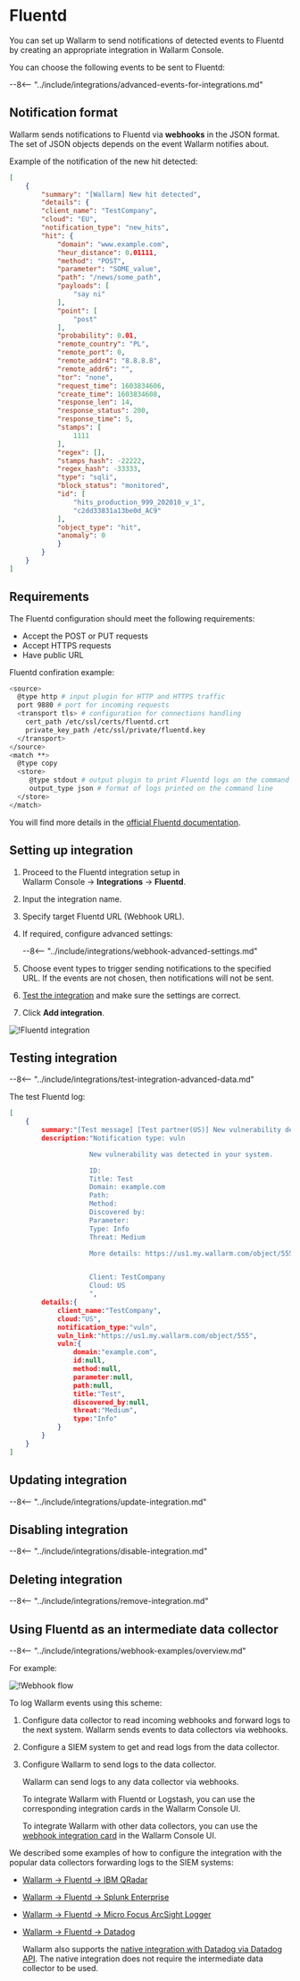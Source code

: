 # Fluentd

You can set up Wallarm to send notifications of detected events to Fluentd by creating an appropriate integration in Wallarm Console.

You can choose the following events to be sent to Fluentd:

--8<-- "../include/integrations/advanced-events-for-integrations.md"

## Notification format

Wallarm sends notifications to Fluentd via **webhooks** in the JSON format. The set of JSON objects depends on the event Wallarm notifies about.

Example of the notification of the new hit detected:

```json
[
    {
        "summary": "[Wallarm] New hit detected",
        "details": {
        "client_name": "TestCompany",
        "cloud": "EU",
        "notification_type": "new_hits",
        "hit": {
            "domain": "www.example.com",
            "heur_distance": 0.01111,
            "method": "POST",
            "parameter": "SOME_value",
            "path": "/news/some_path",
            "payloads": [
                "say ni"
            ],
            "point": [
                "post"
            ],
            "probability": 0.01,
            "remote_country": "PL",
            "remote_port": 0,
            "remote_addr4": "8.8.8.8",
            "remote_addr6": "",
            "tor": "none",
            "request_time": 1603834606,
            "create_time": 1603834608,
            "response_len": 14,
            "response_status": 200,
            "response_time": 5,
            "stamps": [
                1111
            ],
            "regex": [],
            "stamps_hash": -22222,
            "regex_hash": -33333,
            "type": "sqli",
            "block_status": "monitored",
            "id": [
                "hits_production_999_202010_v_1",
                "c2dd33831a13be0d_AC9"
            ],
            "object_type": "hit",
            "anomaly": 0
            }
        }
    }
]
```

## Requirements

The Fluentd configuration should meet the following requirements:

* Accept the POST or PUT requests
* Accept HTTPS requests
* Have public URL

Fluentd confiration example:

```bash linenums="1"
<source>
  @type http # input plugin for HTTP and HTTPS traffic
  port 9880 # port for incoming requests
  <transport tls> # configuration for connections handling
    cert_path /etc/ssl/certs/fluentd.crt
    private_key_path /etc/ssl/private/fluentd.key
  </transport>
</source>
<match **>
  @type copy
  <store>
     @type stdout # output plugin to print Fluentd logs on the command line
     output_type json # format of logs printed on the command line
  </store>
</match>
```

You will find more details in the [official Fluentd documentation](https://docs.datadoghq.com/integrations/fluentd).

## Setting up integration

1. Proceed to the Fluentd integration setup in Wallarm Console → **Integrations** → **Fluentd**.
1. Input the integration name.
1. Specify target Fluentd URL (Webhook URL).
1. If required, configure advanced settings:

    --8<-- "../include/integrations/webhook-advanced-settings.md"
1. Choose event types to trigger sending notifications to the specified URL. If the events are not chosen, then notifications will not be sent.
1. [Test the integration](#testing-integration) and make sure the settings are correct.
1. Click **Add integration**.

![!Fluentd integration](../../../images/user-guides/settings/integrations/add-fluentd-integration.png)

## Testing integration

--8<-- "../include/integrations/test-integration-advanced-data.md"

The test Fluentd log:

```json
[
    {
        summary:"[Test message] [Test partner(US)] New vulnerability detected",
        description:"Notification type: vuln

                    New vulnerability was detected in your system.

                    ID: 
                    Title: Test
                    Domain: example.com
                    Path: 
                    Method: 
                    Discovered by: 
                    Parameter: 
                    Type: Info
                    Threat: Medium

                    More details: https://us1.my.wallarm.com/object/555


                    Client: TestCompany
                    Cloud: US
                    ",
        details:{
            client_name:"TestCompany",
            cloud:"US",
            notification_type:"vuln",
            vuln_link:"https://us1.my.wallarm.com/object/555",
            vuln:{
                domain:"example.com",
                id:null,
                method:null,
                parameter:null,
                path:null,
                title:"Test",
                discovered_by:null,
                threat:"Medium",
                type:"Info"
            }
        }
    }
]
```

## Updating integration

--8<-- "../include/integrations/update-integration.md"

## Disabling integration

--8<-- "../include/integrations/disable-integration.md"

## Deleting integration

--8<-- "../include/integrations/remove-integration.md"

## Using Fluentd as an intermediate data collector

--8<-- "../include/integrations/webhook-examples/overview.md"

For example:

![!Webhook flow](../../../images/user-guides/settings/integrations/webhook-examples/fluentd/qradar-scheme.png)

To log Wallarm events using this scheme:

1. Configure data collector to read incoming webhooks and forward logs to the next system. Wallarm sends events to data collectors via webhooks.
1. Configure a SIEM system to get and read logs from the data collector.
1. Configure Wallarm to send logs to the data collector.

    Wallarm can send logs to any data collector via webhooks.

    To integrate Wallarm with Fluentd or Logstash, you can use the corresponding integration cards in the Wallarm Console UI.

    To integrate Wallarm with other data collectors, you can use the [webhook integration card](webhook.md) in the Wallarm Console UI.

We described some examples of how to configure the integration with the popular data collectors forwarding logs to the SIEM systems:

* [Wallarm → Fluentd → IBM QRadar](webhook-examples/fluentd-qradar.md)
* [Wallarm → Fluentd → Splunk Enterprise](webhook-examples/fluentd-splunk.md)
* [Wallarm → Fluentd → Micro Focus ArcSight Logger](webhook-examples/fluentd-arcsight-logger.md)
* [Wallarm → Fluentd → Datadog](webhook-examples/fluentd-logstash-datadog.md)

    Wallarm also supports the [native integration with Datadog via Datadog API](datadog.md). The native integration does not require the intermediate data collector to be used.
